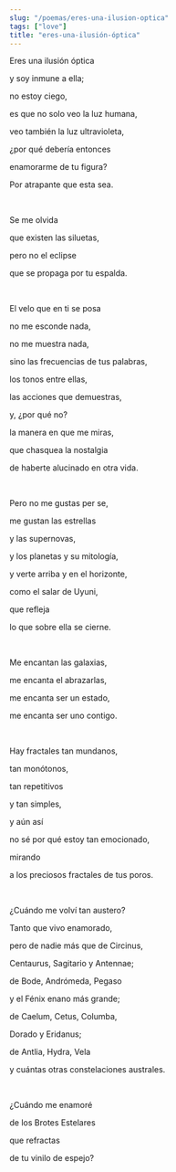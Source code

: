 ```yaml
---
slug: "/poemas/eres-una-ilusion-optica"
tags: ["love"]
title: "eres-una-ilusión-óptica"
---
```

Eres una ilusión óptica

y soy inmune a ella;

no estoy ciego,

es que no solo veo la luz humana,

veo también la luz ultravioleta,

¿por qué debería entonces

enamorarme de tu figura?

Por atrapante que esta sea.

&nbsp;

Se me olvida

que existen las siluetas,

pero no el eclipse

que se propaga por tu espalda.

&nbsp;

El velo que en ti se posa

no me esconde nada,

no me muestra nada,

sino las frecuencias de tus palabras,

los tonos entre ellas,

las acciones que demuestras,

y, ¿por qué no?

la manera en que me miras,

que chasquea la nostalgia

de haberte alucinado en otra vida.

&nbsp;

Pero no me gustas per se,

me gustan las estrellas

y las supernovas,

y los planetas y su mitología,

y verte arriba y en el horizonte,

como el salar de Uyuni,

que refleja

lo que sobre ella se cierne.

&nbsp;

Me encantan las galaxias,

me encanta el abrazarlas,

me encanta ser un estado,

me encanta ser uno contigo.

&nbsp;

Hay fractales tan mundanos,

tan monótonos,

tan repetitivos

y tan simples,

y aún así

no sé por qué estoy tan emocionado,

mirando

a los preciosos fractales de tus poros.

&nbsp;

¿Cuándo me volví tan austero?

Tanto que vivo enamorado,

pero de nadie más que de Circinus,

Centaurus, Sagitario y Antennae;

de Bode, Andrómeda, Pegaso

y el Fénix enano más grande;

de Caelum, Cetus, Columba,

Dorado y Eridanus;

de Antlia, Hydra, Vela

y cuántas otras constelaciones australes.

&nbsp;

¿Cuándo me enamoré

de los Brotes Estelares

que refractas

de tu vinilo de espejo?